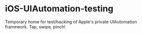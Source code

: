 iOS-UIAutomation-testing
========================

Temporary home for test/hacking of Apple's private UIAutomation framework. Tap, swipe, pinch!